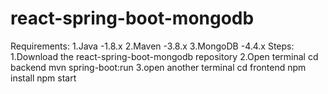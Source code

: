# react-spring-boot-mongodb
Requirements:
  1.Java -1.8.x
  2.Maven -3.8.x
  3.MongoDB -4.4.x
Steps:
  1.Download the react-spring-boot-mongodb repository
  2.Open terminal
    cd backend
    mvn spring-boot:run
  3.open another terminal
    cd frontend
    npm install 
    npm start
    
